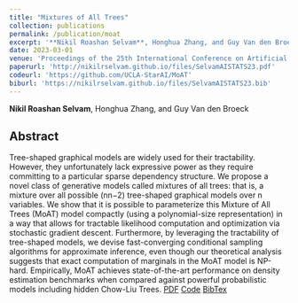```yaml
---
title: "Mixtures of All Trees"
collection: publications
permalink: /publication/moat
excerpt: '**Nikil Roashan Selvam**, Honghua Zhang, and Guy Van den Broeck'
date: 2023-03-01
venue: 'Proceedings of the 25th International Conference on Artificial Intelligence and Statistics (AISTATS)'
paperurl: 'http://nikilrselvam.github.io/files/SelvamAISTATS23.pdf'
codeurl: 'https://github.com/UCLA-StarAI/MoAT'
biburl: 'https://nikilrselvam.github.io/files/SelvamAISTATS23.bib'
---
```

**Nikil Roashan Selvam**, Honghua Zhang, and Guy Van den Broeck
## Abstract 
Tree-shaped graphical models are widely used for their tractability. However, they unfortunately lack expressive power as they require committing to a particular sparse dependency structure. We propose a novel class of generative models called mixtures of all trees: that is, a mixture over all possible (nn−2) tree-shaped graphical models over n variables. We show that it is possible to parameterize this Mixture of All Trees (MoAT) model compactly (using a polynomial-size representation) in a way that allows for tractable likelihood computation and optimization via stochastic gradient descent. Furthermore, by leveraging the tractability of tree-shaped models, we devise fast-converging conditional sampling algorithms for approximate inference, even though our theoretical analysis suggests that exact computation of marginals in the MoAT model is NP-hard. Empirically, MoAT achieves state-of-the-art performance on density estimation benchmarks when compared against powerful probabilistic models including hidden Chow-Liu Trees.
[PDF](http://nikilrselvam.github.io/files/SelvamAISTATS23.pdf)
[Code](https://github.com/UCLA-StarAI/MoAT)
[BibTex](https://nikilrselvam.github.io/files/SelvamAISTATS23.bib)

